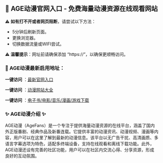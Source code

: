 <h2>
  <strong>💙 AGE动漫官网入口 - 免费海量动漫资源在线观看网站</strong>
</h2>
<p>⚠ <strong>如有打不开或者网页阻断</strong>，请尝试以下方法：</p>
<ul>
  <li>5分钟后刷新页面。</li>
  <li>更换浏览器。</li>
  <li>切换数据流量或WIFI尝试。</li>
</ul>
<p>⚠ <strong>温馨提示</strong>：网址前请确保添加 “https://”，以确保更顺畅访问。</p>
<h3>


  <strong>📌 AGE动漫最新启用地址：</strong>
</h3>
<p> <strong>一键访问</strong> ：<a href="https://agedongman.sodanav.com">最新官网入口</a></p>
<p><strong>一键访问</strong> ：<a href="https://dongmandaohang.sodanav.com/">动漫网站大全</a></p>
<p><strong>一键访问</strong> ：<a href="https://wangpanziyuan.pages.dev/">电子书/电影/音乐/漫画/游戏下载</a></p>
<h3>


  <strong>✨ AGE动漫介绍 ✨</strong>
</h3>
<p>AGE动漫（AgeFans）是一个专注于提供海量动漫资源的在线平台，涵盖了国内外正版番剧、经典作品及新番连载。它提供丰富的动漫资讯、动漫视频、漫画等内容，用户可以在这里了解到最新的动漫信息。该平台以无广告干扰、高清画质、多语言字幕选项为特色，适配多终端设备，支持在线观看和离线下载功能。此外，AGE动漫还设有完善的社区功能，用户可以在社区内交流心得、分享资源，形成良好的互动氛围。</p>

